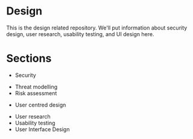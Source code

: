 Design
======

This is the design related repository. We'll put information about security design, user research, usability testing, and UI design here.

Sections
========

* Security
- Threat modelling
- Risk assessment

* User centred design
- User research
- Usability testing
- User Interface Design
